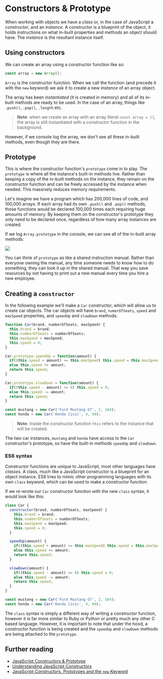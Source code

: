 # Constructors & Prototype

When working with objects we have a _class_ or, in the case of JavaScript a _constructor_, and an _instance_. A constructor is a blueprint of the object, it holds instructions on what in-built properties and methods an object should have. The _instance_ is the resultant instance itself.

## Using constructors

We can create an array using a constructor function like so:

```js
const array = new Array();
```

`Array` is the constructor function. When we call the function (and precede it with the `new` keyword) we ask it to create a new _instance_ of an array object.

The array has been _instantiated_ (it is created in memory) and all of its in-built methods are ready to be used. In the case of an array, things like `.push()`, `.pop()`, `.length` etc.

>**Note**: when we create an array with an array literal `const array = []`, the array is still instantiated with a constructor function in the background.

However, if we console log the array, we don't see all these in-built methods, even though they are there.

## Prototype

This is where the constructor function's `prototype` come in to play. The `prototype` is where all the instance's built-in methods live. Rather than keeping a copy of the in-built methods on the instance, they remain on the constructor function and can be freely accessed by the instance when needed. This massively reduces memory requirements.

Let's imagine we have a program which has 200,000 lines of code, and 100,000 arrays. If each array had its own `.push()` and `.pop()` methods, those functions would be declared 100,000 times each requiring huge amounts of memory. By keeping them on the constructor's prototype they only need to be declared once, regardless of how many array instances are created.

If we log `Array.prototype` in  the console, we can see all of the in-built array methods:

![](https://user-images.githubusercontent.com/3531085/35680151-611ebbd2-0751-11e8-8681-8f26f83c3cd5.png)

You can think of `prototype` as like a shared instruction manual. Rather than everyone owning the manual, any time someone needs to know how to do something, they can look it up in the shared manual. That way you save resources by not having to print out a new manual every time you hire a new employee.


## Creating a `constructor`

In the following example we'll make a `Car` constructor, which will allow us to create car objects. The car objects will have `brand`, `numerOfSeats`, `speed` and `maxSpeed` properties, and `speedUp` and `slowDown` methods.

```js
function Car(brand, numberOfSeats, maxSpeed) {
  this.brand = brand;
  this.numberOfSeats = numberOfSeats;
  this.maxSpeed = maxSpeed;
  this.speed = 0;
}

Car.prototype.speedUp = function(amount) {
  if((this.speed + amount) >= this.maxSpeed) this.speed = this.maxSpeed;
  else this.speed += amount;
  return this.speed;
}

Car.prototype.slowDown = function(amount) {
  if((this.speed - amount) >= 0) this.speed = 0;
  else this.speed -= amount;
  return this.speed;
}

const mustang = new Car('Ford Mustang GT', 2, 164);
const honda = new Car('Honda Civic', 4, 94);
```

>**Note**: Inside the constructor function `this` refers to the instance that will be created.

The two car instances, `mustang` and `honda` have access to the `Car` constructor's prototype, so have the built-in methods `speedUp` and `slowDown`.

### ES6 syntax

Constructor functions are unique to JavaScript, most other languages have _classes_. A class, much like a JavaScript constructor is a blueprint for an object instance. ES6 tries to mimic other programming languages with its own `class` keyword, which can be used to make a constructor function.

If we re-wrote our `Car` constructor function with the new `class` syntax, it would look like this:

```js
class Car {
  constructor(brand, numberOfSeats, maxSpeed) {
    this.brand = brand;
    this.numberOfSeats = numberOfSeats;
    this.maxSpeed = maxSpeed;
    this.speed = 0;
  }

  speedUp(amount) {
    if((this.speed + amount) >= this.maxSpeed) this.speed = this.maxSpeed;
    else this.speed += amount;
    return this.speed;
  }

  slowDown(amount) {
    if((this.speed - amount) >= 0) this.speed = 0;
    else this.speed -= amount;
    return this.speed;
  }
}

const mustang = new Car('Ford Mustang GT', 2, 164);
const honda = new Car('Honda Civic', 4, 94);
```

The `class` syntax is simply a different way of writing a constructor function, however it is far more similar to Ruby or Python or pretty much any other C based language. However, it is important to note that under the hood, a constructor function is being created and the `speedUp` and `slowDown` methods are being attached to the `prototype`.

## Further reading

- [JavaScript Constructors & Prototype](http://tobyho.com/2010/11/22/javascript-constructors-and/)
- [Understanding JavaScript Constructors](https://css-tricks.com/understanding-javascript-constructors/)
- [JavaScript Constructors, Prototypes and the `new` Keyword](https://content.pivotal.io/blog/javascript-constructors-prototypes-and-the-new-keyword)

